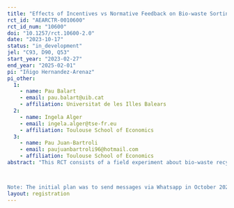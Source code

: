 ```yaml
---
title: "Effects of Incentives vs Normative Feedback on Bio-waste Sorting in the Field"
rct_id: "AEARCTR-0010600"
rct_id_num: "10600"
doi: "10.1257/rct.10600-2.0"
date: "2023-10-17"
status: "in_development"
jel: "C93, D90, Q53"
start_year: "2023-02-27"
end_year: "2025-02-01"
pi: "Iñigo Hernandez-Arenaz"
pi_other:
  1:
    - name: Pau Balart
    - email: pau.balart@uib.cat
    - affiliation: Universitat de les Illes Balears
  2:
    - name: Ingela Alger
    - email: ingela.alger@tse-fr.eu
    - affiliation: Toulouse School of Economics
  3:
    - name: Pau Juan-Bartroli
    - email: paujuanbartroli96@hotmail.com
    - affiliation: Toulouse School of Economics
abstract: "This RCT consists of a field experiment about bio-waste recycling in the city of Palma (Spain). Citizens of Palma must scan a card that identifies them in order to use the bins meant for bio-waste sorting. Such bins are available on streets throughout the city, next to the bins for recycling of glass, plastic, and paper. The city's waste management company will provide the research team with data on the bio-waste sorting behaviors of the households who signed up to participate in the study, both prior to the treatment and for several months after the treatment (at least until July 2024). The goal is to study how the participants' use of the bio-waste sorting bins is affected by intrinsic (Kantian) and extrinsic (incentives) motives. The participants will be allocated to one of three treatments. Each subject will receive one text message from us, at some point between February 10 and February 24.  

Note: The initial plan was to send messages via Whatsapp in October 2023, and we did send messages to 400 subjects. However, a large enough number of them reported us as spam, implying that we could not send any more messages. This forced us to edit the design (with Whatsapp we could send images; now that we must use SMS instead, we can only send simple text messages). In the current study, these 400 households are dropped from the subject pool."
layout: registration
---
```


